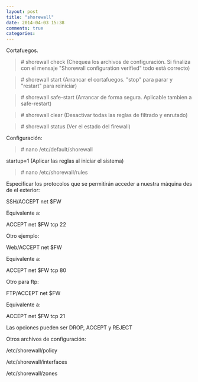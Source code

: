 ```yaml
---
layout: post
title: "shorewall"
date: 2014-04-03 15:38
comments: true
categories: 
---
```

Cortafuegos.

>\# shorewall check (Chequea los archivos de configuración. Si finaliza con el mensaje "Shorewall configuration verified" todo está correcto)

>\# shorewall start (Arrancar el cortafuegos. "stop" para parar y "restart" para reiniciar)

>\# shorewall safe-start (Arrancar de forma segura. Aplicable tambien a safe-restart)

>\# shorewall clear (Desactivar todas las reglas de filtrado y enrutado)

>\# shorewall status (Ver el estado del firewall)

Configuración:

>\# nano /etc/default/shorewall

startup=1 (Aplicar las reglas al iniciar el sistema)

>\# nano /etc/shorewall/rules

Especificar los protocolos que se permitirán acceder a nuestra máquina des de el exterior:

SSH/ACCEPT	net	$FW

Equivalente a:

ACCEPT		net	$FW	tcp	22

Otro ejemplo:

Web/ACCEPT	net	$FW

Equivalente a:

ACCEPT		net	$FW	tcp	80

Otro para ftp:

FTP/ACCEPT	net	$FW

Equivalente a:

ACCEPT		net	$FW	tcp	21

Las opciones pueden ser DROP, ACCEPT y REJECT

Otros archivos de configuración:

/etc/shorewall/policy

/etc/shorewall/interfaces

/etc/shorewall/zones


